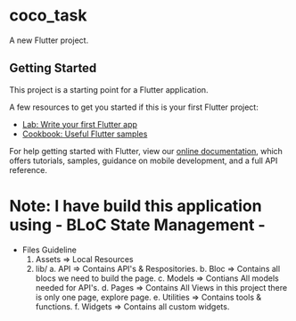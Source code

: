 # coco_task

A new Flutter project.

## Getting Started

This project is a starting point for a Flutter application.

A few resources to get you started if this is your first Flutter project:

- [Lab: Write your first Flutter app](https://flutter.dev/docs/get-started/codelab)
- [Cookbook: Useful Flutter samples](https://flutter.dev/docs/cookbook)

For help getting started with Flutter, view our
[online documentation](https://flutter.dev/docs), which offers tutorials,
samples, guidance on mobile development, and a full API reference.


# Note: I have build this application using - BLoC State Management -

- Files Guideline
    1. Assets => Local Resources
    2. lib/
        a. API => Contains API's & Respositories.
        b. Bloc => Contains all blocs we need to build the page.
        c. Models => Contians All models needed for API's.
        d. Pages => Contains All Views in this project there is only one page, explore page.
        e. Utilities => Contains tools & functions.
        f. Widgets => Contains all custom widgets.